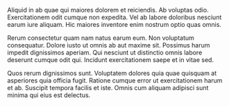 Aliquid in ab quae qui maiores dolorem et reiciendis. Ab voluptas odio. Exercitationem odit cumque non expedita. Vel ab labore doloribus nesciunt earum iure aliquam. Hic maiores inventore enim nostrum optio quas omnis.
 Rerum consectetur quam nam natus earum eum. Non voluptatum consequatur. Dolore iusto ut omnis ab aut maxime sit. Possimus harum impedit dignissimos aperiam. Qui nesciunt ut distinctio omnis labore deserunt cumque odit qui. Incidunt exercitationem saepe et in vitae sed.
 Quos rerum dignissimos sunt. Voluptatem dolores quia quae quisquam at asperiores quia officia fugit. Ratione cumque error ut exercitationem harum et ab. Suscipit tempora facilis et iste. Omnis cum aliquam adipisci sunt minima qui eius est delectus.